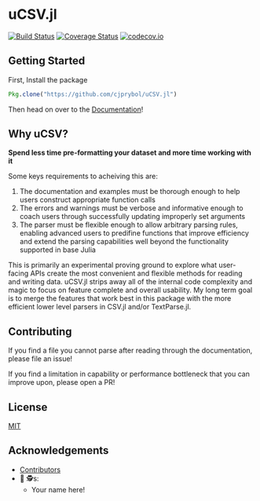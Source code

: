 # uCSV.jl

[![Build Status](https://travis-ci.org/cjprybol/uCSV.jl.svg?branch=master)](https://travis-ci.org/cjprybol/uCSV.jl)
[![Coverage Status](https://coveralls.io/repos/cjprybol/uCSV.jl/badge.svg?branch=master&service=github)](https://coveralls.io/github/cjprybol/uCSV.jl?branch=master)
[![codecov.io](http://codecov.io/github/cjprybol/uCSV.jl/coverage.svg?branch=master)](http://codecov.io/github/cjprybol/uCSV.jl?branch=master)

## Getting Started

First, Install the package
```julia
Pkg.clone("https://github.com/cjprybol/uCSV.jl")
```

Then head on over to the [Documentation]()!

## Why uCSV?

**Spend less time pre-formatting your dataset and more time working with it**

Some keys requirements to acheiving this are:

1. The documentation and examples must be thorough enough to help users construct appropriate function calls
2. The errors and warnings must be verbose and informative enough to coach users through successfully updating improperly set arguments
3. The parser must be flexible enough to allow arbitrary parsing rules, enabling advanced users to predifine functions that improve efficiency and extend the parsing capabilities well beyond the functionality supported in base Julia

This is primarily an experimental proving ground to explore what user-facing APIs create the most convenient and flexible methods for reading and writing data. uCSV.jl strips away all of the internal code complexity and magic to focus on feature complete and overall usability. My long term goal is to merge the features that work best in this package with the more efficient lower level parsers in CSV.jl and/or TextParse.jl.

## Contributing

If you find a file you cannot parse after reading through the documentation, please file an issue!

If you find a limitation in capability or performance bottleneck that you can improve upon, please open a PR!

## License

[MIT](https://github.com/cjprybol/uCSV.jl/blob/master/LICENSE.md)

## Acknowledgements

- [Contributors](https://github.com/cjprybol/uCSV.jl/graphs/contributors)
- 🐛 🕵️s:
    - Your name here!
